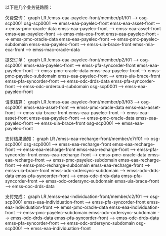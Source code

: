 以下是几个业务链路图：

欠费查询：
graph LR
/emss-eaa-payelec-front/member/p1/f01 --> osg-scp0001
osg-scp0001 --> emss-eaa-payelec-front
emss-eaa-asset-front --> emss-pmc-oracle-data
emss-eaa-payelec-front --> emss-eaa-asset-front
emss-eaa-payelec-front --> emss-mia-eca-front
emss-eaa-payelec-front --> emss-pmc-oracle-data
emss-eaa-payelec-front --> emss-pmc-payelec-subdomain
emss-eaa-payelec-front --> emss-uia-brace-front
emss-mia-eca-front --> emss-mac-oracle-data

提交订单：
graph LR
/emss-eaa-payelec-front/member/p2/f01 --> osg-scp0001
emss-eaa-payelec-front --> emss-pfa-syncorder-front
emss-eaa-payelec-front --> emss-pmc-oracle-data
emss-eaa-payelec-front --> emss-pmc-payelec-subdomain
emss-eaa-payelec-front --> emss-uia-brace-front
emss-pfa-syncorder-front --> emss-odc-drds-data
emss-pfa-syncorder-front --> emss-odc-ordercud-subdomain
osg-scp0001 --> emss-eaa-payelec-front

请求结算：
graph LR
/emss-eaa-payelec-front/member/p3/f03 --> osg-scp0001
emss-eaa-asset-front --> emss-pmc-oracle-data
emss-eaa-asset-front --> emss-uia-brace-front
emss-eaa-payelec-front --> emss-eaa-asset-front
emss-eaa-payelec-front --> emss-pmc-oracle-data
emss-eaa-payelec-front --> emss-uia-brace-front
osg-scp0001 --> emss-eaa-payelec-front

支付结果通知：
graph LR
/emss-eaa-recharge-front/member/c7/f01 --> osg-scp0001
osg-scp0001 --> emss-eaa-recharge-front
emss-eaa-recharge-front --> emss-eaa-recharge-front
emss-eaa-recharge-front --> emss-pfa-syncorder-front
emss-eaa-recharge-front --> emss-pmc-oracle-data
emss-eaa-recharge-front --> emss-pmc-payelec-subdomain
emss-eaa-recharge-front --> emss-pmc-recharge-subdomain
emss-eaa-recharge-front --> emss-uia-brace-front
emss-odc-ordersync-subdomain --> emss-odc-drds-data
emss-pfa-syncorder-front --> emss-odc-drds-data
emss-pfa-syncorder-front --> emss-odc-ordersync-subdomain
emss-uia-brace-front --> emss-coc-drds-data

支付完成：
graph LR
/emss-eaa-individuation-front/member/c2/f01 --> osg-scp0001
emss-eaa-individuation-front --> emss-pfa-syncorder-front
emss-eaa-individuation-front --> emss-pmc-oracle-data
emss-eaa-individuation-front --> emss-pmc-payelec-subdomain
emss-odc-ordersync-subdomain --> emss-odc-drds-data
emss-pfa-syncorder-front --> emss-odc-drds-data
emss-pfa-syncorder-front --> emss-odc-ordersync-subdomain
osg-scp0001 --> emss-eaa-individuation-front